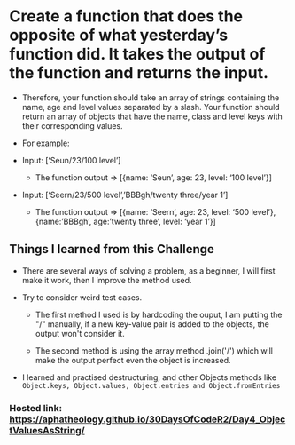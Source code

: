 # Create a function that does the opposite of what yesterday’s function did. It takes the output of the function and returns the input.

- Therefore, your function should take an array of strings containing the name, age and level values separated by a slash. Your function should return an array of objects that have the name, class and level keys with their corresponding values.

- For example: 

- Input: [‘Seun/23/100 level’] 
    - The function output =>  [{name: ‘Seun’, age: 23, level: ‘100 level’}]


- Input: [‘Seern/23/500 level’,’BBBgh/twenty three/year 1’] 
    - The function output =>  [{name: ‘Seern’, age: 23, level: ‘500 level’}, {name:’BBBgh’, age:’twenty three’, level: ‘year 1’}]


## Things I learned from this Challenge
- There are several ways of solving a problem, as a beginner, I will first make it work, then I improve the method used.

- Try to consider weird test cases.
    - The first method I used is by hardcoding the ouput, I am putting the "/" manually, if a new key-value pair is added to the objects, the output won't consider it. 
    
    - The second method is using the array method .join('/') which will make the output perfect even the object is increased.

- I learned and practised destructuring, and other Objects methods like `Object.keys, Object.values, Object.entries and Object.fromEntries`

### Hosted link: https://aphatheology.github.io/30DaysOfCodeR2/Day4_ObjectValuesAsString/